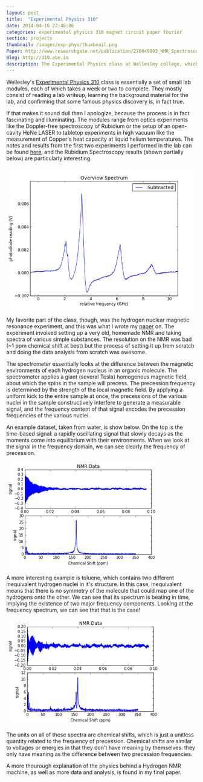```yaml
---
layout: post
title:  "Experimental Physics 310"
date: 2014-04-16 22:46:06
categories: experimental physics 310 magnet circuit paper fourier
section: projects
thumbnail: /images/exp-phys/thumbnail.png
Paper: http://www.researchgate.net/publication/270049893_NMR_Spectroscopy
Blog: http://310.abe.io
description: The Experimental Physics class at Wellesley college, which is roughly equivalent to the Junior Physics practical lab found everywhere else. I set up a series of small lab modules, culminating in a paper about one selected module.
---
```



Wellesley's [Experimental Physics 310](https://sites.google.com/a/wellesley.edu/physics-310/) class is essentially a set of small lab modules, each of which takes a week or two to complete. They mostly consist of reading a lab writeup, learning the background material for the lab, and confirming that some famous physics discovery is, in fact true.

If that makes it sound dull than I apologize, because the process is in fact fascinating and illuminating. The modules range from optics experiments like the Doppler-free spectroscopy of Rubidium or the setup of an open-cavity HeNe LASER to tabletop experiments in high vacuum like the measurement of Copper's heat capacity at liquid helium temperatures. The notes and results from the first two experiments I performed in the lab can be found [here](http://blog.abe.io), and the Rubidium Spectroscopy results (shown partially below) are particularly interesting.

![Absorption spectrum of rubidium](/images/exp-phys/rubidium.png)

My favorite part of the class, though, was the hydrogen nuclear magnetic resonance experiment, and this was what I wrote my [paper](http://www.researchgate.net/publication/270049893_NMR_Spectroscopy) on. The experiment involved setting up a very old, homemade NMR and taking spectra of various simple substances. The resolution on the NMR was bad (~1 ppm chemical shift at best) but the process of setting it up from scratch and doing the data analysis from scratch was awesome.

The spectrometer essentially looks at the difference between the magnetic environments of each hydrogen nucleus in an organic molecule. The spectrometer applies a giant (several Tesla) homogenous magnetic field, about which the spins in the sample will precess. The precession frequency is determined by the strength of the local magnetic field. By applying a uniform kick to the entire sample at once, the precessions of the various nuclei in the sample constructively interfere to generate a measurable signal, and the frequency content of that signal encodes the precession frequencies of the various nuclei.

An example dataset, taken from water, is show below. On the top is the time-based signal: a rapidly oscillating signal that slowly decays as the moments come into equilibrium with their environments. When we look at the signal in the frequency domain, we can see clearly the frequency of precession.

![Hydrogen NMR data from water](/images/exp-phys/water.png)

A more interesting example is toluene, which contains two different inequivalent hydrogen nuclei in it's structure. In this case, inequivalent means that there is no symmetry of the molecule that could map one of the hydrogens onto the other. We can see that its spectrum is beating in time, implying the existence of two major frequency components. Looking at the frequency spectrum, we can see that that is the case!

![Hydrogen NMR data from toluene](/images/exp-phys/toluene.png)

The units on all of these spectra are chemical shifts, which is just a unitless quantity related to the frequency of precession. Chemical shifts are similar to voltages or energies in that they don't have meaning by themselves: they only have meaning as the difference between two precession frequencies.

A more thourough explanation of the physics behind a Hydrogen NMR machine, as well as more data and analysis, is found in my final paper.
